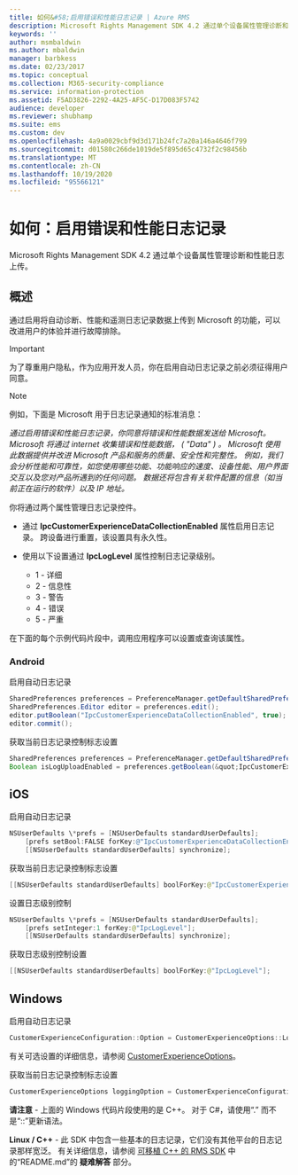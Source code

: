 ```yaml
---
title: 如何&#58;启用错误和性能日志记录 | Azure RMS
description: Microsoft Rights Management SDK 4.2 通过单个设备属性管理诊断和性能日志上传。
keywords: ''
author: msmbaldwin
ms.author: mbaldwin
manager: barbkess
ms.date: 02/23/2017
ms.topic: conceptual
ms.collection: M365-security-compliance
ms.service: information-protection
ms.assetid: F5AD3826-2292-4A25-AF5C-D17D083F5742
audience: developer
ms.reviewer: shubhamp
ms.suite: ems
ms.custom: dev
ms.openlocfilehash: 4a9a0029cbf9d3d171b24fc7a20a146a4646f799
ms.sourcegitcommit: d01580c266de1019de5f895d65c4732f2c98456b
ms.translationtype: MT
ms.contentlocale: zh-CN
ms.lasthandoff: 10/19/2020
ms.locfileid: "95566121"
---
```

# <a name="how-to-enable-error-and-performance-logging"></a>如何：启用错误和性能日志记录
Microsoft Rights Management SDK 4.2 通过单个设备属性管理诊断和性能日志上传。

## <a name="overview"></a>概述 ##
通过启用将自动诊断、性能和遥测日志记录数据上传到 Microsoft 的功能，可以改进用户的体验并进行故障排除。 

> [!IMPORTANT] 
> 为了尊重用户隐私，作为应用开发人员，你在启用自动日志记录之前必须征得用户同意。

> [!NOTE]
> 例如，下面是 Microsoft 用于日志记录通知的标准消息： 
>
> *通过启用错误和性能日志记录，你同意将错误和性能数据发送给 Microsoft。 Microsoft 将通过 internet 收集错误和性能数据， ( "Data" ) 。 Microsoft 使用此数据提供并改进 Microsoft 产品和服务的质量、安全性和完整性。 例如，我们会分析性能和可靠性，如您使用哪些功能、功能响应的速度、设备性能、用户界面交互以及您对产品所遇到的任何问题。 数据还将包含有关软件配置的信息（如当前正在运行的软件）以及 IP 地址。*  

你将通过两个属性管理日志记录控件。

-   通过 **IpcCustomerExperienceDataCollectionEnabled** 属性启用日志记录。 跨设备进行重置，该设置具有永久性。
-   使用以下设置通过 **IpcLogLevel** 属性控制日志记录级别。

    * 1 - 详细
    * 2 - 信息性
    * 3 - 警告
    * 4 - 错误
    * 5 - 严重

在下面的每个示例代码片段中，调用应用程序可以设置或查询该属性。

### <a name="android"></a>Android ###
启用自动日志记录

```java
SharedPreferences preferences = PreferenceManager.getDefaultSharedPreferences(context);
SharedPreferences.Editor editor = preferences.edit();
editor.putBoolean("IpcCustomerExperienceDataCollectionEnabled", true);
editor.commit();
```

获取当前日志记录控制标志设置

```java
SharedPreferences preferences = PreferenceManager.getDefaultSharedPreferences(context);
Boolean isLogUploadEnabled = preferences.getBoolean(&quot;IpcCustomerExperienceDataCollectionEnabled&quot;, false);
```

## <a name="ios"></a>iOS ##
启用自动日志记录

```objectivec
NSUserDefaults \*prefs = [NSUserDefaults standardUserDefaults];
    [prefs setBool:FALSE forKey:@"IpcCustomerExperienceDataCollectionEnabled"];
    [[NSUserDefaults standardUserDefaults] synchronize];
```

获取当前日志记录控制标志设置

```java
[[NSUserDefaults standardUserDefaults] boolForKey:@"IpcCustomerExperienceDataCollectionEnabled"];
```

设置日志级别控制

```java
NSUserDefaults \*prefs = [NSUserDefaults standardUserDefaults];
    [prefs setInteger:1 forKey:@"IpcLogLevel"];
    [[NSUserDefaults standardUserDefaults] synchronize];
```

获取日志级别控制设置

```java
[[NSUserDefaults standardUserDefaults] boolForKey:@"IpcLogLevel"];
```

## <a name="windows"></a>Windows ##
启用自动日志记录

```cpp
CustomerExperienceConfiguration::Option = CustomerExperienceOptions::LoggingEnabledNow;
```

有关可选设置的详细信息，请参阅 [CustomerExperienceOptions](/previous-versions/windows/desktop/msipcthin2/customerexperienceoptions)。

获取当前日志记录控制标志设置

```cpp
CustomerExperienceOptions loggingOption = CustomerExperienceConfiguration::Option;
```

**请注意** - 上面的 Windows 代码片段使用的是 C++。 对于 C\#，请使用“.” 而不是“::”更新语法。

**Linux / C++** - 此 SDK 中包含一些基本的日志记录，它们没有其他平台的日志记录那样宽泛。 有关详细信息，请参阅 [可移植 C++ 的 RMS SDK](https://github.com/AzureAD/rms-sdk-for-cpp#troubleshooting) 中的“README.md”的 **疑难解答** 部分。
